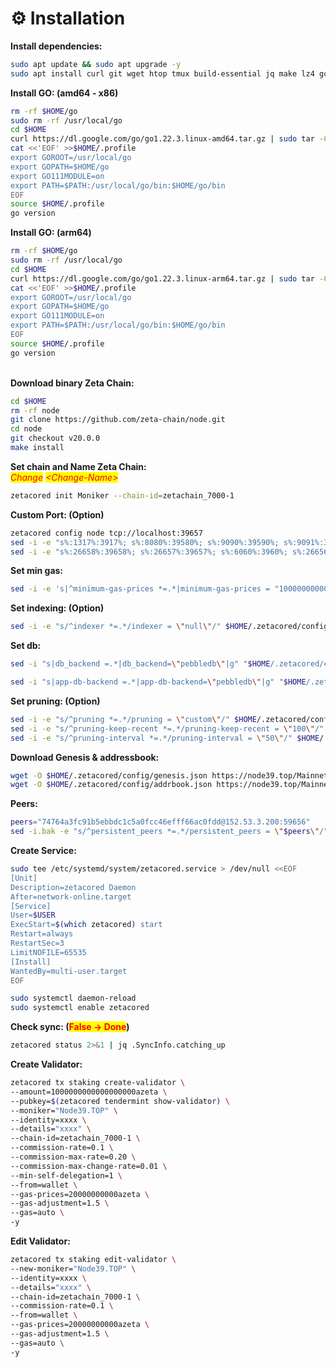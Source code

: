 # ⚙️ Installation

**Install dependencies:**

```bash
sudo apt update && sudo apt upgrade -y
sudo apt install curl git wget htop tmux build-essential jq make lz4 gcc unzip -y
```

**Install GO: (amd64 - x86)**

```bash
rm -rf $HOME/go
sudo rm -rf /usr/local/go
cd $HOME
curl https://dl.google.com/go/go1.22.3.linux-amd64.tar.gz | sudo tar -C/usr/local -zxvf -
cat <<'EOF' >>$HOME/.profile
export GOROOT=/usr/local/go
export GOPATH=$HOME/go
export GO111MODULE=on
export PATH=$PATH:/usr/local/go/bin:$HOME/go/bin
EOF
source $HOME/.profile
go version
```

**Install GO: (arm64)**

```bash
rm -rf $HOME/go
sudo rm -rf /usr/local/go
cd $HOME
curl https://dl.google.com/go/go1.22.3.linux-arm64.tar.gz | sudo tar -C/usr/local -zxvf -
cat <<'EOF' >>$HOME/.profile
export GOROOT=/usr/local/go
export GOPATH=$HOME/go
export GO111MODULE=on
export PATH=$PATH:/usr/local/go/bin:$HOME/go/bin
EOF
source $HOME/.profile
go version
```

\
**Download binary Zeta Chain:**

```bash
cd $HOME
rm -rf node
git clone https://github.com/zeta-chain/node.git
cd node
git checkout v20.0.0
make install
```

**Set chain and Name Zeta Chain:**\
_<mark style="color:red;">Change</mark>_ _<mark style="color:red;">\<Change-Name></mark>_&#x20;

```bash
zetacored init Moniker --chain-id=zetachain_7000-1
```

**Custom Port: (Option)**

```bash
zetacored config node tcp://localhost:39657
sed -i -e "s%:1317%:3917%; s%:8080%:39580%; s%:9090%:39590%; s%:9091%:39591%; s%:8545%:3945%; s%:8546%:39546%; s%:6065%:39565%" $HOME/.zetacored/config/app.toml
sed -i -e "s%:26658%:39658%; s%:26657%:39657%; s%:6060%:3960%; s%:26656%:39656%; s%:26660%:39661%" $HOME/.zetacored/config/config.toml
```

**Set min gas:**&#x20;

```bash
sed -i -e 's|^minimum-gas-prices *=.*|minimum-gas-prices = "10000000000azeta"|' $HOME/.zetacored/config/app.toml
```

**Set indexing: (Option)**&#x20;

```bash
sed -i -e "s/^indexer *=.*/indexer = \"null\"/" $HOME/.zetacored/config/config.toml
```

**Set db:**

```bash
sed -i "s|db_backend =.*|db_backend=\"pebbledb\"|g" "$HOME/.zetacored/config/config.toml"

sed -i "s|app-db-backend =.*|app-db-backend=\"pebbledb\"|g" "$HOME/.zetacored/config/app.toml"
```

**Set pruning: (Option)**

```bash
sed -i -e "s/^pruning *=.*/pruning = \"custom\"/" $HOME/.zetacored/config/app.toml
sed -i -e "s/^pruning-keep-recent *=.*/pruning-keep-recent = \"100\"/" $HOME/.zetacored/config/app.toml
sed -i -e "s/^pruning-interval *=.*/pruning-interval = \"50\"/" $HOME/.zetacored/config/app.toml
```

**Download Genesis & addressbook:**

```bash
wget -O $HOME/.zetacored/config/genesis.json https://node39.top/Mainnet/Zeta/genesis.json
wget -O $HOME/.zetacored/config/addrbook.json https://node39.top/Mainnet/Zeta/addrbook.json
```

**Peers:**

```bash
peers="74764a3fc91b5ebbdc1c5a0fcc46efff66ac0fdd@152.53.3.200:59656"
sed -i.bak -e "s/^persistent_peers *=.*/persistent_peers = \"$peers\"/" $HOME/.zetacored/config/config.toml
```

**Create Service:**

```bash
sudo tee /etc/systemd/system/zetacored.service > /dev/null <<EOF
[Unit]
Description=zetacored Daemon
After=network-online.target
[Service]
User=$USER
ExecStart=$(which zetacored) start
Restart=always
RestartSec=3
LimitNOFILE=65535
[Install]
WantedBy=multi-user.target
EOF

sudo systemctl daemon-reload
sudo systemctl enable zetacored
```

**Check sync: (**<mark style="color:red;">**False -> Done**</mark>**)**

```bash
zetacored status 2>&1 | jq .SyncInfo.catching_up
```

**Create Validator:**

```bash
zetacored tx staking create-validator \
--amount=1000000000000000000azeta \
--pubkey=$(zetacored tendermint show-validator) \
--moniker="Node39.TOP" \
--identity=xxxx \
--details="xxxx" \
--chain-id=zetachain_7000-1 \
--commission-rate=0.1 \
--commission-max-rate=0.20 \
--commission-max-change-rate=0.01 \
--min-self-delegation=1 \
--from=wallet \
--gas-prices=20000000000azeta \
--gas-adjustment=1.5 \
--gas=auto \
-y
```

**Edit Validator:**

```bash
zetacored tx staking edit-validator \
--new-moniker="Node39.TOP" \
--identity=xxxx \
--details="xxxx" \
--chain-id=zetachain_7000-1 \
--commission-rate=0.1 \
--from=wallet \
--gas-prices=20000000000azeta \
--gas-adjustment=1.5 \
--gas=auto \
-y
```
